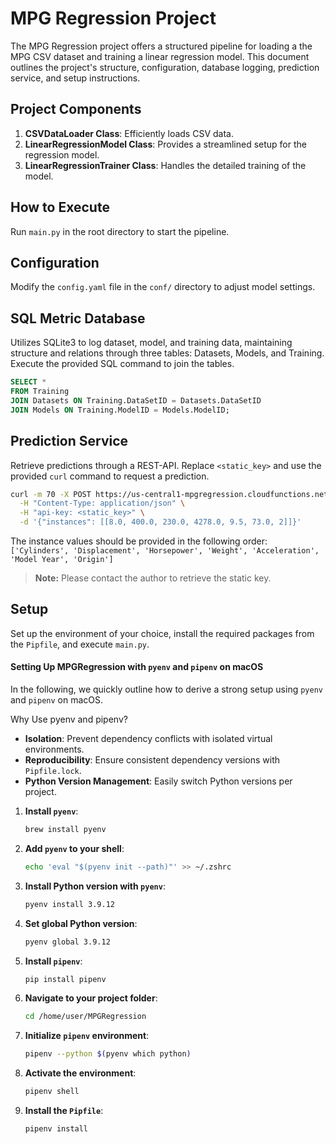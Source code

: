 # MPG Regression Project

The MPG Regression project offers a structured pipeline for loading a the MPG CSV dataset and training a linear regression model. This document outlines the project's structure, configuration, database logging, prediction service, and setup instructions.

## Project Components

1. **CSVDataLoader Class**: Efficiently loads CSV data.
2. **LinearRegressionModel Class**: Provides a streamlined setup for the regression model.
3. **LinearRegressionTrainer Class**: Handles the detailed training of the model.

## How to Execute

Run `main.py` in the root directory to start the pipeline.

## Configuration

Modify the `config.yaml` file in the `conf/` directory to adjust model settings.

## SQL Metric Database

Utilizes SQLite3 to log dataset, model, and training data, maintaining structure and relations through three tables: Datasets, Models, and Training. Execute the provided SQL command to join the tables.

```sql
SELECT *
FROM Training
JOIN Datasets ON Training.DataSetID = Datasets.DataSetID
JOIN Models ON Training.ModelID = Models.ModelID;
```

## Prediction Service

Retrieve predictions through a REST-API. Replace `<static_key>` and use the provided `curl` command to request a prediction.

```bash
curl -m 70 -X POST https://us-central1-mpgregression.cloudfunctions.net/mpg_regression \
  -H "Content-Type: application/json" \
  -H "api-key: <static_key>" \
  -d '{"instances": [[8.0, 400.0, 230.0, 4278.0, 9.5, 73.0, 2]]}'
```

The instance values should be provided in the following order: `['Cylinders', 'Displacement', 'Horsepower', 'Weight', 'Acceleration', 'Model Year', 'Origin']`

> **Note:** Please contact the author to retrieve the static key.

## Setup

Set up the environment of your choice, install the required packages from the `Pipfile`, and execute `main.py`.

#### Setting Up MPGRegression with `pyenv` and `pipenv` on macOS

In the following, we quickly outline how to derive a strong setup using `pyenv` and `pipenv` on macOS.

Why Use pyenv and pipenv?

- **Isolation**: Prevent dependency conflicts with isolated virtual environments.
- **Reproducibility**: Ensure consistent dependency versions with `Pipfile.lock`.
- **Python Version Management**: Easily switch Python versions per project.

1. **Install `pyenv`**:

   ```bash
   brew install pyenv
   ```

2. **Add `pyenv` to your shell**:

   ```bash
   echo 'eval "$(pyenv init --path)"' >> ~/.zshrc
   ```

3. **Install Python version with `pyenv`**:

   ```bash
   pyenv install 3.9.12
   ```

4. **Set global Python version**:

   ```bash
   pyenv global 3.9.12
   ```

5. **Install `pipenv`**:

   ```bash
   pip install pipenv
   ```

6. **Navigate to your project folder**:

   ```bash
   cd /home/user/MPGRegression
   ```

7. **Initialize `pipenv` environment**:

   ```bash
   pipenv --python $(pyenv which python)
   ```

8. **Activate the environment**:

   ```bash
   pipenv shell
   ```

9. **Install the `Pipfile`**:
   ```bash
   pipenv install
   ```
